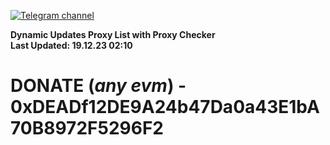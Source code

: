 [![Telegram channel](https://img.shields.io/endpoint?url=https://runkit.io/damiankrawczyk/telegram-badge/branches/master?url=https://t.me/n4z4v0d)](https://t.me/n4z4v0d) 

**Dynamic Updates Proxy List with Proxy Checker**  
**Last Updated: 19.12.23 02:10**

# DONATE (_any evm_) - 0xDEADf12DE9A24b47Da0a43E1bA70B8972F5296F2
